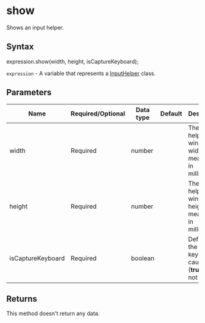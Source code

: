# show

Shows an input helper.

## Syntax

expression.show(width, height, isCaptureKeyboard);

`expression` - A variable that represents a [InputHelper](../InputHelper.md) class.

## Parameters

| **Name** | **Required/Optional** | **Data type** | **Default** | **Description** |
| ------------- | ------------- | ------------- | ------------- | ------------- |
| width | Required | number |  | The input helper window width measured in millimeters. |
| height | Required | number |  | The input helper window height measured in millimeters. |
| isCaptureKeyboard | Required | boolean |  | Defines if the keyboard is caught (**true**) or not (**false**). |

## Returns

This method doesn't return any data.